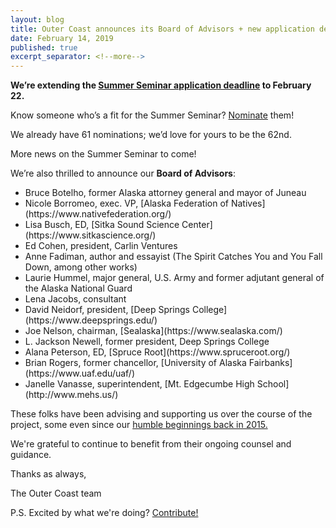 ```yaml
---
layout: blog
title: Outer Coast announces its Board of Advisors + new application deadline for Summer Seminar
date: February 14, 2019
published: true
excerpt_separator: <!--more-->
---
```


<strong>We’re extending the [Summer Seminar application deadline](http://outercoast.org/apply.html) to February 22.</strong>

<!--more-->

Know someone who’s a fit for the Summer Seminar? [Nominate](http://outercoast.org/nominate.html) them!

We already have 61 nominations; we’d love for yours to be the 62nd. 

More news on the Summer Seminar to come!


We’re also thrilled to announce our <strong>Board of Advisors</strong>:

<ul>
  <li>Bruce Botelho, former Alaska attorney general and mayor of Juneau</li>
  <li>Nicole Borromeo, exec. VP, [Alaska Federation of Natives](https://www.nativefederation.org/) </li>
  <li>Lisa Busch, ED, [Sitka Sound Science Center](https://www.sitkascience.org/)</li>
  <li>Ed Cohen, president, Carlin Ventures</li>
  <li>Anne Fadiman, author and essayist (The Spirit Catches You and You Fall Down, among other works)</li>
  <li>Laurie Hummel, major general, U.S. Army and former adjutant general of the Alaska National Guard</li>
  <li>Lena Jacobs, consultant</li>
  <li>David Neidorf, president, [Deep Springs College](https://www.deepsprings.edu/)</li>
  <li>Joe Nelson, chairman, [Sealaska](https://www.sealaska.com/)</li>
  <li>L. Jackson Newell, former president, Deep Springs College</li>
  <li>Alana Peterson, ED, [Spruce Root](https://www.spruceroot.org/)</li>
  <li>Brian Rogers, former chancellor, [University of Alaska Fairbanks](https://www.uaf.edu/uaf/)</li>
  <li>Janelle Vanasse, superintendent, [Mt. Edgecumbe High School](http://www.mehs.us/)</li>
</ul>

These folks have been advising and supporting us over the course of the project, some even since our [humble beginnings back in 2015.](https://docs.google.com/document/u/2/d/1plW-JWg3kYI0s_65hF7ZCT7FyN84CKfcmTO1lEZ8Soo/edit?usp=sharing)

We're grateful to continue to benefit from their ongoing counsel and guidance.

Thanks as always,

The Outer Coast team


P.S. Excited by what we're doing?  [Contribute!](http://outercoast.org/contribute/)
